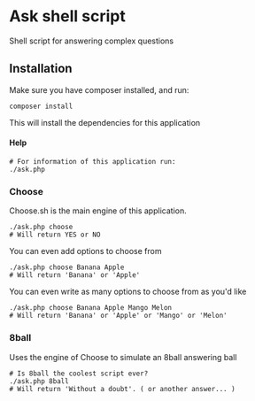 # Ask shell script
Shell script for answering complex questions

## Installation
Make sure you have composer installed, and run:
```
composer install
```
This will install the dependencies for this application

#### Help
```
# For information of this application run:
./ask.php
```

### Choose
Choose.sh is the main engine of this application.
```
./ask.php choose
# Will return YES or NO
```

You can even add options to choose from
```
./ask.php choose Banana Apple
# Will return 'Banana' or 'Apple'
```

You can even write as many options to choose from as you'd like
```
./ask.php choose Banana Apple Mango Melon
# Will return 'Banana' or 'Apple' or 'Mango' or 'Melon'
```

### 8ball
Uses the engine of Choose to simulate an 8ball answering ball
```
# Is 8ball the coolest script ever?
./ask.php 8ball
# Will return 'Without a doubt'. ( or another answer... )
```

